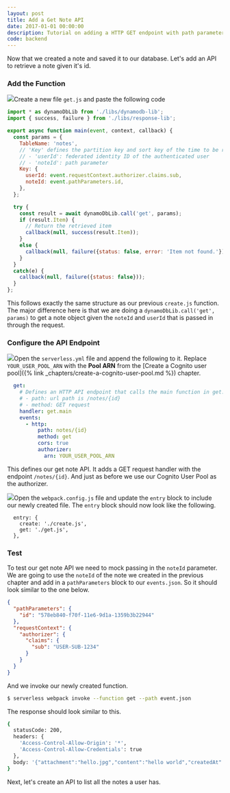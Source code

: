 ```yaml
---
layout: post
title: Add a Get Note API
date: 2017-01-01 00:00:00
description: Tutorial on adding a HTTP GET endpoint with path parameters and CORS support to AWS Lambda and API Gateway using the Serverless Framework.
code: backend
---
```


Now that we created a note and saved it to our database. Let's add an API to retrieve a note given it's id.

### Add the Function

<img class="code-marker" src="{{ site.url }}/assets/s.png" />Create a new file `get.js` and paste the following code

``` javascript
import * as dynamoDbLib from './libs/dynamodb-lib';
import { success, failure } from './libs/response-lib';

export async function main(event, context, callback) {
  const params = {
    TableName: 'notes',
    // 'Key' defines the partition key and sort key of the time to be retrieved
    // - 'userId': federated identity ID of the authenticated user
    // - 'noteId': path parameter
    Key: {
      userId: event.requestContext.authorizer.claims.sub,
      noteId: event.pathParameters.id,
    },
  };

  try {
    const result = await dynamoDbLib.call('get', params);
    if (result.Item) {
      // Return the retrieved item
      callback(null, success(result.Item));
    }
    else {
      callback(null, failure({status: false, error: 'Item not found.'}));
    }
  }
  catch(e) {
    callback(null, failure({status: false}));
  }
};
```

This follows exactly the same structure as our previous `create.js` function. The major difference here is that we are doing a `dynamoDbLib.call('get', params)` to get a note object given the `noteId` and `userId` that is passed in through the request.

### Configure the API Endpoint

<img class="code-marker" src="{{ site.url }}/assets/s.png" />Open the `serverless.yml` file and append the following to it. Replace `YOUR_USER_POOL_ARN` with the **Pool ARN** from the [Create a Cognito user pool]({% link _chapters/create-a-cognito-user-pool.md %}) chapter.

``` yaml
  get:
    # Defines an HTTP API endpoint that calls the main function in get.js
    # - path: url path is /notes/{id}
    # - method: GET request
    handler: get.main
    events:
      - http:
          path: notes/{id}
          method: get
          cors: true
          authorizer:
            arn: YOUR_USER_POOL_ARN
```

This defines our get note API. It adds a GET request handler with the endpoint `/notes/{id}`. And just as before we use our Cognito User Pool as the authorizer.

<img class="code-marker" src="{{ site.url }}/assets/s.png" />Open the `webpack.config.js` file and update the `entry` block to include our newly created file. The `entry` block should now look like the following.

```
  entry: {
    create: './create.js',
    get: './get.js',
  },
```

### Test

To test our get note API we need to mock passing in the `noteId` parameter. We are going to use the `noteId` of the note we created in the previous chapter and add in a `pathParameters` block to our `events.json`. So it should look similar to the one below.

``` json
{
  "pathParameters": {
    "id": "578eb840-f70f-11e6-9d1a-1359b3b22944"
  },
  "requestContext": {
    "authorizer": {
      "claims": {
        "sub": "USER-SUB-1234"
      }
    }
  }
}
```

And we invoke our newly created function.

``` bash
$ serverless webpack invoke --function get --path event.json
```

The response should look similar to this.

``` bash
{
  statusCode: 200,
  headers: {
    'Access-Control-Allow-Origin': '*',
    'Access-Control-Allow-Credentials': true
  },
  body: '{"attachment":"hello.jpg","content":"hello world","createdAt":1487800950620,"noteId":"578eb840-f70f-11e6-9d1a-1359b3b22944","userId":"USER-SUB-1234"}'
}
```

Next, let's create an API to list all the notes a user has.
